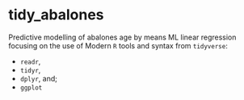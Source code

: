 # tidy_abalones
Predictive modelling of abalones age by means ML linear regression focusing on the use of Modern `R` tools and syntax from `tidyverse`: 
+ `readr`, 
+ `tidyr`, 
+ `dplyr`, and;
+ `ggplot`
